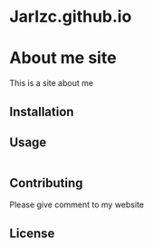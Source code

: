 # Jarlzc.github.io

# About me site

This is a site about me 

## Installation



## Usage

```

```

## Contributing
Please give comment to my website

## License
